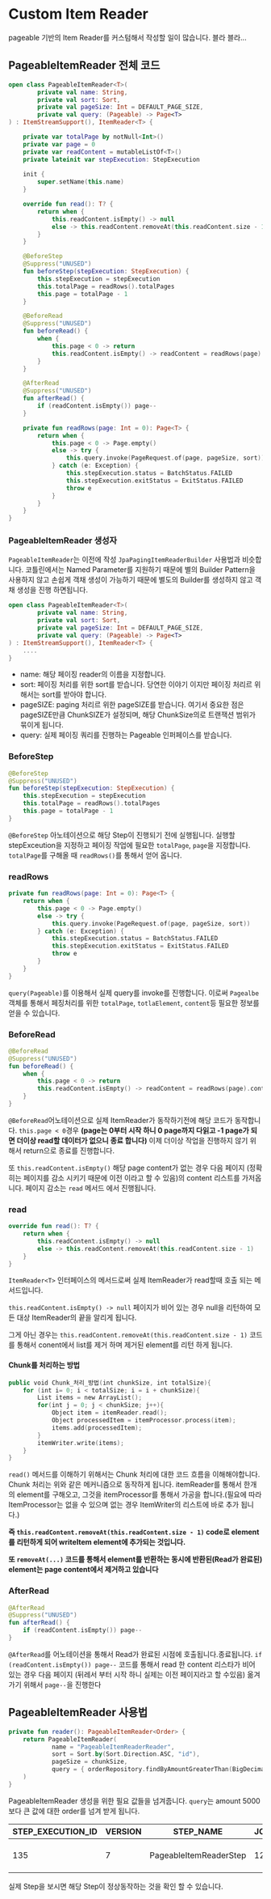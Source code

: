 # Custom Item Reader

pageable 기반의 Item Reader를 커스텀해서 작성할 일이 많습니다. 블라 블라...

## PageableItemReader 전체 코드

```kotlin
open class PageableItemReader<T>(
        private val name: String,
        private val sort: Sort,
        private val pageSize: Int = DEFAULT_PAGE_SIZE,
        private val query: (Pageable) -> Page<T>
) : ItemStreamSupport(), ItemReader<T> {

    private var totalPage by notNull<Int>()
    private var page = 0
    private var readContent = mutableListOf<T>()
    private lateinit var stepExecution: StepExecution
    
    init {
        super.setName(this.name)
    }

    override fun read(): T? {
        return when {
            this.readContent.isEmpty() -> null
            else -> this.readContent.removeAt(this.readContent.size - 1)
        }
    }

    @BeforeStep
    @Suppress("UNUSED")
    fun beforeStep(stepExecution: StepExecution) {
        this.stepExecution = stepExecution
        this.totalPage = readRows().totalPages
        this.page = totalPage - 1
    }

    @BeforeRead
    @Suppress("UNUSED")
    fun beforeRead() {
        when {
            this.page < 0 -> return
            this.readContent.isEmpty() -> readContent = readRows(page).content.toMutableList()
        }
    }

    @AfterRead
    @Suppress("UNUSED")
    fun afterRead() {
        if (readContent.isEmpty()) page--
    }

    private fun readRows(page: Int = 0): Page<T> {
        return when {
            this.page < 0 -> Page.empty()
            else -> try {
                this.query.invoke(PageRequest.of(page, pageSize, sort))
            } catch (e: Exception) {
                this.stepExecution.status = BatchStatus.FAILED
                this.stepExecution.exitStatus = ExitStatus.FAILED
                throw e
            }
        }
    }
}
```

### PageableItemReader 생성자

`PageableItemReader`는 이전에 작성 `JpaPagingItemReaderBuilder` 사용법과 비슷합니다. 코틀린에서는 Named Parameter를 지원하기 때문에 별의 Builder Pattern을 사용하지 않고 손쉽게 객채
생성이 가능하기 때문에 별도의 Builder를 생성하지 않고 객채 생성을 진행 하면됩니다.

```kotlin
open class PageableItemReader<T>(
        private val name: String,
        private val sort: Sort,
        private val pageSize: Int = DEFAULT_PAGE_SIZE,
        private val query: (Pageable) -> Page<T>
) : ItemStreamSupport(), ItemReader<T> {
    ....
}
```

* name: 해당 페이징 reader의 이름을 지정합니다.
* sort: 페이징 처리를 위한 sort를 받습니다. 당연한 이야기 이지만 페이징 처리르 위해서는 sort를 받아야 합니다.
* pageSIZE: paging 처리르 위한 pageSIZE를 받습니다. 여기서 중요한 점은 pageSIZE만큼 ChunkSIZE가 설정되며, 해당 ChunkSize의로 트랜잭션 범위가 묶이게 됩니다.
* query: 실제 페이징 쿼리를 진행하는 Pageable 인퍼페이스를 받습니다.

### BeforeStep

```kotlin
@BeforeStep
@Suppress("UNUSED")
fun beforeStep(stepExecution: StepExecution) {
    this.stepExecution = stepExecution
    this.totalPage = readRows().totalPages
    this.page = totalPage - 1
}
```

`@BeforeStep` 아노테이션으로 해당 Step이 진행되기 전에 실행됩니다. 실행할 stepExceution을 지정하고 페이징 작업에 필요한 `totalPage`, `page`을 지정합니다. `totalPage`를 구해올
때 `readRows()`를 통해서 얻어 옵니다.

### readRows

```kotlin
private fun readRows(page: Int = 0): Page<T> {
    return when {
        this.page < 0 -> Page.empty()
        else -> try {
            this.query.invoke(PageRequest.of(page, pageSize, sort))
        } catch (e: Exception) {
            this.stepExecution.status = BatchStatus.FAILED
            this.stepExecution.exitStatus = ExitStatus.FAILED
            throw e
        }
    }
}
```

`query(Pageable)`를 이용해서 실제 query를 invoke를 진행합니다. 이로써 `Pagealbe`객체를 통해서 페징처리를 위한 `totalPage`, `totlaElement`, `content`등 필요한 정보를 얻을 수 있습니다.

### BeforeRead

```kotlin
@BeforeRead
@Suppress("UNUSED")
fun beforeRead() {
    when {
        this.page < 0 -> return
        this.readContent.isEmpty() -> readContent = readRows(page).content.toMutableList()
    }
}
```

`@BeforeRead`어노테이션으로 실제 ItemReader가 동작하기전에 해당 코드가 동작합니다. `this.page < 0`경우  **(page는 0부터 시작 하니 0 page까지 다읽고 -1 page가 되면 더이상 read할 데이터가 없으니
종료 합니다)** 이제 더이상 작업을 진행하지 않기 위해서 return으로 종료를 진행합니다.

또 `this.readContent.isEmpty()` 해당 page content가 없는 경우 다음 페이지 (정확히는 페이지를 감소 시키기 때문에 이전 이라고 할 수 있음)의 content 리스트를 가저옵니다. 페이지 감소는 `read` 메서드 에서
진행됩니다.

### read

```kotlin
override fun read(): T? {
    return when {
        this.readContent.isEmpty() -> null
        else -> this.readContent.removeAt(this.readContent.size - 1)
    }
}
```

`ItemReader<T>` 인터페이스의 메서드로써 실제 ItemReader가 read할때 호출 되는 메서드입니다.

`this.readContent.isEmpty() -> null` 페이지가 비어 있는 경우 null을 리턴하여 모든 대상 ItemReader의 끝을 알리게 됩니다.

그게 아닌 경우는 `this.readContent.removeAt(this.readContent.size - 1)` 코드를 통해서 conent에서 list를 제거 하며 제거된 element를 리턴 하게 됩니다.

#### Chunk를 처리하는 방법

```kotlin
public void Chunk_처리_방법(int chunkSize, int totalSize){
    for (int i= 0; i < totalSize; i = i + chunkSize){
        List items = new ArrayList();
        for(int j = 0; j < chunkSize; j++){
            Object item = itemReader.read();
            Object processedItem = itemProcessor.process(item);
            items.add(processedItem);
        }
        itemWriter.write(items);
    }
}
```

`read()` 메서드를 이해하기 위해서는 Chunk 처리에 대한 코드 흐름을 이해해야합니다. Chunk 처리는 위와 같은 메커니즘으로 동작하게 됩니다. itemReader를 통해서 한개의 element를 구해오고, 그것을 itemProcessor를
통해서 가공을 합니다.(필요에 따라 ItemProcessor는 없을 수 있으며 없는 경우 ItemWriter의 리스트에 바로 추가 됩니다.)

**즉 `this.readContent.removeAt(this.readContent.size - 1)` code로 element를 리턴하게 되어 writeItem element에 추가되는 것입니다.**

**또 `removeAt(...)` 코드를 통해서 element를 반환하는 동시에 반환된(Read가 완료된) element는 page content에서 제거하고 있습니다**

### AfterRead

```kotlin
@AfterRead
@Suppress("UNUSED")
fun afterRead() {
    if (readContent.isEmpty()) page--
}
```

`@AfterRead`를 어노테이션을 통해서 Read가 완료된 시점에 호출됩니다.종료됩니다. `if (readContent.isEmpty()) page--` 코드를 통해서 read 한 content 리스타가 비어 있는 경우 다음 페이지 (뒤레서 부터
시작 하니 실제는 이전 페이지라고 할 수있음) 옮겨 가기 위해서 `page--`을 진행한다

## PageableItemReader 사용법

```kotlin
private fun reader(): PageableItemReader<Order> {
    return PageableItemReader(
            name = "PageableItemReaderReader",
            sort = Sort.by(Sort.Direction.ASC, "id"),
            pageSize = chunkSize,
            query = { orderRepository.findByAmountGreaterThan(BigDecimal(5000), it) }
    )
}
```

PageableItemReader 생성을 위한 필요 값들을 넘겨줍니다. `query`는 amount 5000 보다 큰 값에 대한 order를 넘겨 받게 됩니다.

STEP_EXECUTION_ID | VERSION | STEP_NAME | JOB_EXECUTION_ID | START_TIME | END_TIME | STATUS | COMMIT_COUNT | READ_COUNT | FILTER_COUNT | WRITE_COUNT | READ_SKIP_COUNT | WRITE_SKIP_COUNT | PROCESS_SKIP_COUNT | ROLLBACK_COUNT | EXIT_CODE | EXIT_MESSAGE | LAST_UPDATED
------------------|---------|-----------|------------------|------------|----------|--------|--------------|------------|--------------|-------------|-----------------|------------------|--------------------|----------------|-----------|--------------|-------------
135 | 7 | PageableItemReaderStep | 125 | 2020-01-25 11:54:19 | 2020-01-25 11:54:19 | COMPLETED | 5 | 988 | 0 | 988 | 0 | 0 | 0 | 0 | COMPLETED |  | 2020-01-25 11:54:19

실제 Step을 보시면 해당 Step이 정상동작하는 것을 확인 할 수 있습니다.
